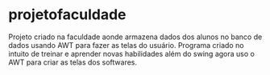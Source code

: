 # projetofaculdade
Projeto criado na faculdade aonde armazena dados dos alunos no banco de dados usando AWT para fazer as telas do usuário.
Programa criado no intuito de  treinar e aprender novas habilidades além do swing agora uso o AWT para criar as telas dos softwares.
